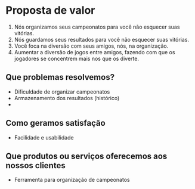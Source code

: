 # Proposta de valor
1. Nós organizamos seus campeonatos para você não esquecer suas vitórias.
2. Nós guardamos seus resultados para você não esquecer suas vitórias.
3. Você foca na diversão com seus amigos, nós, na organização.
4. Aumentar a diversão de jogos entre amigos, fazendo com que os jogadores se concentrem mais nos que os diverte.

## Que problemas resolvemos?
- Dificuldade de organizar campeonatos
- Armazenamento dos resultados (histórico)
-
## Como geramos satisfação
- Facilidade e usabilidade

## Que produtos ou serviços oferecemos aos nossos clientes
- Ferramenta para organização de campeonatos

